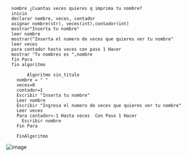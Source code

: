       nombre ¿Cuantas veces quieres q imprima tu nombre?
      inicio
      declarar nombre, veces, contador
      asignar nombre(str), veces(int),contador(int)
      mostrar"Inserta tu nombre"
      leer nombre
      mostrar("Inserta el numero de veces que quieres ver tu nombre"
      leer veces
      para contador hasta veces con paso 1 Hacer 
      mostrar "Tu nombres es ",nombre
      fin Para
      fin algoritmo  
      
            Algoritmo sin_titulo
        nombre = " "
        veces=0
        contador=1
        Escribir "Inserta tu nombre"
        Leer nombre
        Escribir "Ingresa el numero de veces que quieres ver tu nombre"
        Leer veces
        Para contador<-1 Hasta veces  Con Paso 1 Hacer
          Escribir nombre
        Fin Para

        FinAlgoritmo
        
 ![image](https://user-images.githubusercontent.com/107580905/187727144-0a3173ea-c8e0-4693-b86f-8fab4c13e1f3.png)

